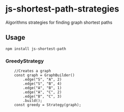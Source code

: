 # js-shortest-path-strategies
Algorithms strategies for finding graph shortest paths

## Usage

```npm install js-shortest-path``` 


### GreedyStrategy

```
    //Creates a graph
    const graph = GraphBuilder()
        .edge("S", "A", 2)
        .edge("S", "B", 4)
        .edge("A", "B", 1)
        .edge("A", "C", 2)
        .edge("B", "C", 3)
        .build();
    const greedy = Strategy(graph);


```
